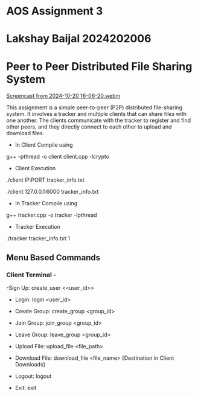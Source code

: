 # AOS Assignment 3
# Lakshay Baijal 2024202006

# Peer to Peer Distributed File Sharing System

[Screencast from 2024-10-20 16-06-20.webm](https://github.com/user-attachments/assets/ce7825d4-4715-47f2-8117-da04e6ff9ccf)

This assignment is a simple peer-to-peer (P2P) distributed file-sharing system. It involves a tracker and multiple clients that can share files with one another. The clients communicate with the tracker to register and find other peers, and they directly connect to each other to upload and download files.

- In Client Compile using
  
g++ -pthread -o client client.cpp -lcrypto

- Client Execution
  
./client IP:PORT tracker_info.txt

./client 127.0.0.1:6000 tracker_info.txt

- In Tracker Compile using
  
g++ tracker.cpp -o tracker -lpthread

- Tracker Execution
  
./tracker tracker_info.txt 1

## Menu Based Commands

### Client Terminal -
-Sign Up:
create_user
<<user_id>>
<password>

- Login:
login
<user_id>
<password>

- Create Group: 
create_group <group_id>

- Join Group: 
join_group <group_id>

- Leave Group: 
leave_group <group_id>

- Upload File: 
upload_file 
<file_path>

- Download File: 
download_file 
<file_name> 
{Destination in Client Downloads}

- Logout: 
logout

- Exit:
exit

